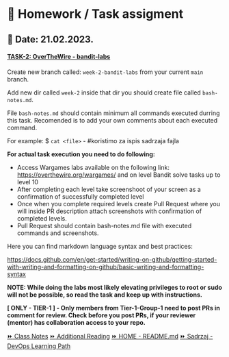 # 📝 Homework / Task assigment
## 📅 Date: 21.02.2023.
#### [TASK-2: OverTheWire - bandit-labs](https://github.com/allops-solutions/devops-aws-mentorship-program/issues/9)

Create new branch called: `week-2-bandit-labs` from your current `main` branch.

Add new dir called `week-2` inside that dir you should create file called `bash-notes.md`.

File `bash-notes.md` should contain minimum all commands executed durring this task. Recomended is to add your own comments about each executed command.

For example:
$ `cat <file>` - #koristimo za ispis sadrzaja fajla

**For actual task execution you need to do following:**

- Access Wargames labs available on the following link: https://overthewire.org/wargames/ and on level Bandit solve tasks up to level 10
- After completing each level take screenshoot of your screen as a confirmation of successfully completed level
- Once when you complete required levels create Pull Request where you will inside PR description attach screenshots with confirmation of completed levels.
- Pull Request should contain bash-notes.md file with executed commands and screenshots.

Here you can find markdown language syntax and best practices:

https://docs.github.com/en/get-started/writing-on-github/getting-started-with-writing-and-formatting-on-github/basic-writing-and-formatting-syntax

**NOTE: While doing the labs most likely elevating privileges to root or sudo will not be possible, so read the task and keep up with instructions.**

**[ ONLY - TIER-1 ] - Only members from Tier-1-Group-1 need to post PRs in comment for review. Check before you post PRs, if your reviewer (mentor) has collaboration access to your repo.**

[:fast_forward: Class Notes](/devops-mentorship-program/02-february/week-2-210223/00-class-notes.md)
[:fast_forward: Additional Reading](/devops-mentorship-program/02-february/week-2-210223/02-additional-reading.md)
[:fast_forward: HOME - README.md](../../../README.md)
[:fast_forward: Sadrzaj - DevOps Learning Path](../../../table-of-contents.md)

